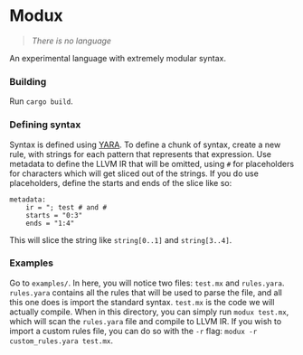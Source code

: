 # Modux
> *There is no language*

An experimental language with extremely modular syntax.

### Building
Run `cargo build`.

### Defining syntax
Syntax is defined using [YARA](https://virustotal.github.io/yara/). To define a chunk of syntax, create a new rule, with strings for each pattern that represents that expression. Use metadata to define the LLVM IR that will be omitted, using `#` for placeholders for characters which will get sliced out of the strings. If you do use placeholders, define the starts and ends of the slice like so:

```
metadata:
	ir = "; test # and #
	starts = "0:3"
	ends = "1:4"
```

This will slice the string like `string[0..1]` and `string[3..4]`.

### Examples
Go to `examples/`. In here, you will notice two files: `test.mx` and `rules.yara`. `rules.yara` contains all the rules that will be used to parse the file, and all this one does is import the standard syntax. `test.mx` is the code we will actually compile. When in this directory, you can simply run `modux test.mx`, which will scan the `rules.yara` file and compile to LLVM IR. If you wish to import a custom rules file, you can do so with the `-r` flag: `modux -r custom_rules.yara test.mx`.
